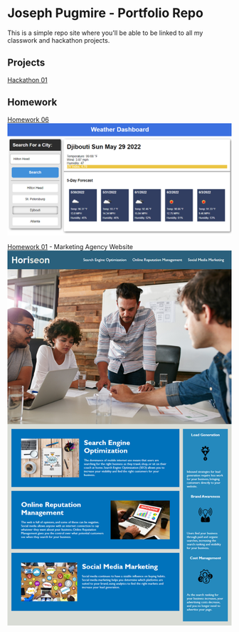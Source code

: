 # Joseph Pugmire - Portfolio Repo

This is a simple repo site where you'll be able to be linked to all my classwork and hackathon projects.

## Projects
[Hackathon 01](https://jpugmire.github.io/assets/family_calendar/pages/family_calendar.html)

## Homework
[Homework 06](https://jpugmire.github.io/hw-06-weather-dash/)
![H06 Example Image](./assets/homework/06/screenshot.png)

[Homework 01](https://jpugmire.github.io/assets/homework/01/Develop/index.html) - Marketing Agency Website
![H01 Example Image](./assets/homework/01/Assets/01-html-css-git-homework-demo.png)
